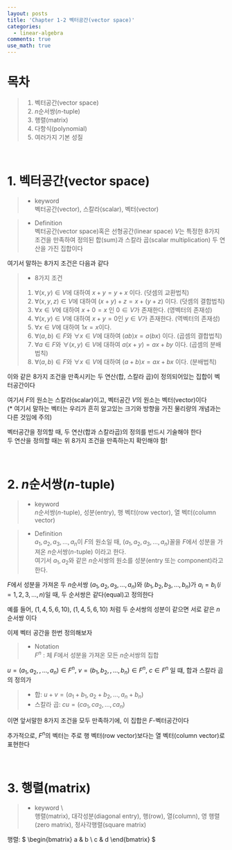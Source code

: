 ```yaml
---
layout: posts
title: 'Chapter 1-2 벡터공간(vector space)'
categories:
  - linear-algebra
comments: true
use_math: true
---
```


# 목차
> 1. 벡터공간(vector space)
> 2. $n$순서쌍($n$-tuple)
> 3. 행렬(matrix)
> 4. 다항식(polynomial)
> 5. 여러가지 기본 성질

<br>

# 1. 벡터공간(vector space)

> - keyword  
> 벡터공간(vector), 스칼라(scalar), 벡터(vector)

> - Definition  
> 벡터공간(vector space)혹은 선형공간(linear space) $V$는 특정한 8가지 조건을 만족하여 정의된 합(sum)과 스칼라 곱(scalar multiplication) 두 연산을 가진 집합이다

여기서 말하는 8가지 조건은 다음과 같다

> - 8가지 조건  
> 1. $\forall (x,\,y) \in V$에 대하여 $x + y = y + x$ 이다.   (덧셈의 교환법칙)
> 2. $\forall (x,\,y,\,z) \in V$에 대하여 $(x + y) + z = x + (y + z)$ 이다. (덧셈의 결합법칙)
> 3. $\forall x \in V$에 대하여 $x + 0 = x$ 인 $0 \in V$가 존재한다. (영벡터의 존재성)
> 4. $\forall (x,\,y) \in V$에 대하여 $x + y = 0$인 $y \in V$가 존재한다. (역벡터의 존재성)
> 5. $\forall x \in V$에 대하여 $1x = x$이다.
> 6. $\forall (a,\,b) \in F$와 $\forall x \in V$에 대하여 $(ab)x = a(bx)$ 이다. (곱셈의 결합법칙)
> 7. $\forall a \in F$와 $\forall (x,\,y) \in V$에 대하여 $a(x + y) = ax + by$ 이다. (곱셈의 분배법칙)
> 8. $\forall (a,\,b) \in F$와 $\forall x \in V$에 대하여 $(a + b)x = ax + bx$ 이다. (분배법칙)

이와 같은 8가지 조건을 만족시키는 두 연산(합, 스칼라 곱)이 정의되어있는 집합이 벡터공간이다

여기서 $F$의 원소는 스칼라(scalar)이고, 벡터공간 $V$의 원소는 벡터(vector)이다   
($*$ 여기서 말하는 벡터는 우리가 흔히 알고있는 크기와 방향을 가진 물리량의 개념과는 다른 것임에 주의)

벡터공간을 정의할 때, 두 연산(합과 스칼라곱)의 정의를 반드시 기술해야 한다  
두 연산을 정의할 때는 위 8가지 조건을 만족하는지 확인해야 함!

<br>

# 2. $n$순서쌍($n$-tuple)

> - keyword  
> $n$순서쌍($n$-tuple), 성분(entry), 행 벡터(row vector), 열 벡터(column vector) 

> - Definition  
> $a_1,\,a_2,\,a_3, \ldots,\,a_n$이 $F$의 원소일 때, $(a_1,\,a_2,\,a_3, \ldots,\,a_n)$꼴을 $F$에서 성분을 가져온 $n$순서쌍($n$-tuple) 이라고 한다.   
여기서 $a_1, \, a_2$와 같은 $n$순서쌍의 원소를 성분(entry 또는 component)라고 한다.

$F$에서 성분을 가져온 두 $n$순서쌍 $(a_1,\,a_2,\,a_3, \ldots,\,a_n)$와 $(b_1,\,b_2,\,b_3, \ldots,\,b_n)$가 $a_i = b_i \,(i = 1,\,2,\,3,\ldots, n)$일 때, 두 순서쌍은 같다(equal)고 정의한다  

예를 들어, $(1,\,4,\,5,\,6,\,10)$, $(1,\,4,\,5,\,6,\,10)$ 처럼  두 순서쌍의 성분이 같으면 서로 같은 $n$순서쌍 이다

이제 벡터 공간을 한번 정의해보자

> - Notation  
> $F^n$ : 체 $F$에서 성분을 가져온 모든 $n$순서쌍의 집합


$u = (a_1,\,a_2,\,,\ldots,\,a_n) \in F^n$, $v = (b_1,\,b_2,\,,\ldots,\,b_n) \in F^n$, $c \in F^n$ 일 떄, 합과 스칼라 곱의 정의가

> - 합: $u + v = (a_1 + b_1,\, a_2 + b_2, \ldots, a_n + b_n)$  
> - 스칼라 곱: $cu = (ca_1,\, ca_2, \ldots,\, ca_n)$

이면 앞서말한 8가지 조건을 모두 만족하기에, 이 집합은 $F$-벡터공간이다

추가적으로, $F^n$의 벡터는 주로 행 벡터(row vector)보다는 열 벡터(column vector)로 표현한다

<br>

# 3. 행렬(matrix)

> - keyword \\  
>  행렬(matrix), 대각성분(diagonal entry), 행(row), 열(column), 영 행렬(zero matrix), 정사각행렬(square matrix)

행렬:
$
\begin{bmatrix}
  a & b \\
  c & d
\end{bmatrix}
$
